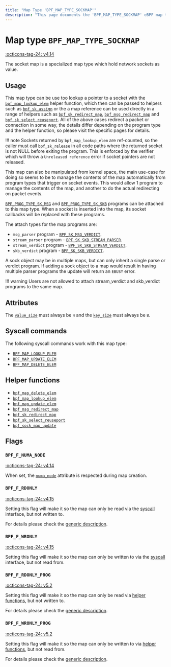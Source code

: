 ```yaml
---
title: "Map Type 'BPF_MAP_TYPE_SOCKMAP'"
description: "This page documents the 'BPF_MAP_TYPE_SOCKMAP' eBPF map type, including its definition, usage, program types that can use it, and examples."
---
```

# Map type `BPF_MAP_TYPE_SOCKMAP`

<!-- [FEATURE_TAG](BPF_MAP_TYPE_SOCKMAP) -->
[:octicons-tag-24: v4.14](https://github.com/torvalds/linux/commit/174a79ff9515f400b9a6115643dafd62a635b7e6)
<!-- [/FEATURE_TAG] -->

The socket map is a specialized map type which hold network sockets as value.

## Usage

This map type can be use too lookup a pointer to a socket with the [`bpf_map_lookup_elem`](../helper-function/bpf_map_lookup_elem.md) helper function, which then can be passed to helpers such as [`bpf_sk_assign`](../helper-function/bpf_sk_assign.md) or the a map reference can be used directly in a range of helpers such as [`bpf_sk_redirect_map`](../helper-function/bpf_sk_redirect_map.md), [`bpf_msg_redirect_map`](../helper-function/bpf_msg_redirect_map.md) and [`bpf_sk_select_reuseport`](../helper-function/bpf_sk_select_reuseport.md). All of the above cases redirect a packet or connection in some way, the details differ depending on the program type and the helper function, so please visit the specific pages for details.

!!! note
    Sockets returned by `bpf_map_lookup_elem` are ref-counted, so the caller must call [`bpf_sk_release`](../helper-function/bpf_sk_release.md) in all code paths where the returned socket is not NULL before exiting the program. This is enforced by the verifier which will throw a `Unreleased reference` error if socket pointers are not released.

This map can also be manipulated from kernel space, the main use-case for doing so seems to be to manage the contents of the map automatically from program types that trigger on socket events. This would allow 1 program to manage the contents of the map, and another to do the actual redirecting on packet events.

[`BPF_PROG_TYPE_SK_MSG`](../program-type/BPF_PROG_TYPE_SK_MSG.md) and [`BPF_PROG_TYPE_SK_SKB`](../program-type/BPF_PROG_TYPE_SK_SKB.md) programs can be attached to this map type. When a socket is inserted into the map, its socket callbacks will be replaced with these programs.

The attach types for the map programs are:

* `msg_parser` program - [`BPF_SK_MSG_VERDICT`](../syscall/BPF_LINK_CREATE.md#bpf_sk_msg_verdict).
* `stream_parser` program - [`BPF_SK_SKB_STREAM_PARSER`](../syscall/BPF_LINK_CREATE.md#bpf_sk_skb_stream_parser).
* `stream_verdict` program - [`BPF_SK_SKB_STREAM_VERDICT`](../syscall/BPF_LINK_CREATE.md#bpf_sk_skb_stream_verdict).
* `skb_verdict` program - [`BPF_SK_SKB_VERDICT`](../syscall/BPF_LINK_CREATE.md#bpf_sk_skb_verdict).


A sock object may be in multiple maps, but can only inherit a single parse or verdict program. If adding a sock object to a map would result in having multiple parser programs the update will return an `EBUSY` error.

!!! warning
    Users are not allowed to attach stream_verdict and skb_verdict programs to the same map.

## Attributes

The [`value_size`](../syscall/BPF_MAP_CREATE.md#value_size) must always be `4` and the [`key_size`](../syscall/BPF_MAP_CREATE.md#key_size) must always be `8`. 

<!-- TODO link to generic page for attributes which are the same for every map type -->

## Syscall commands

The following syscall commands work with this map type:

* [`BPF_MAP_LOOKUP_ELEM`](../syscall/BPF_MAP_LOOKUP_ELEM.md)
* [`BPF_MAP_UPDATE_ELEM`](../syscall/BPF_MAP_UPDATE_ELEM.md)
* [`BPF_MAP_DELETE_ELEM`](../syscall/BPF_MAP_DELETE_ELEM.md)

## Helper functions

<!-- DO NOT EDIT MANUALLY -->
<!-- [MAP_HELPER_FUNC_REF] -->
 * [`bpf_map_delete_elem`](../helper-function/bpf_map_delete_elem.md)
 * [`bpf_map_lookup_elem`](../helper-function/bpf_map_lookup_elem.md)
 * [`bpf_map_update_elem`](../helper-function/bpf_map_update_elem.md)
 * [`bpf_msg_redirect_map`](../helper-function/bpf_msg_redirect_map.md)
 * [`bpf_sk_redirect_map`](../helper-function/bpf_sk_redirect_map.md)
 * [`bpf_sk_select_reuseport`](../helper-function/bpf_sk_select_reuseport.md)
 * [`bpf_sock_map_update`](../helper-function/bpf_sock_map_update.md)
<!-- [/MAP_HELPER_FUNC_REF] -->

## Flags

### `BPF_F_NUMA_NODE`

[:octicons-tag-24: v4.14](https://github.com/torvalds/linux/commit/96eabe7a40aa17e613cf3db2c742ee8b1fc764d0)

When set, the [`numa_node`](../syscall/BPF_MAP_CREATE.md#numa_node) attribute is respected during map creation.

### `BPF_F_RDONLY`

[:octicons-tag-24: v4.15](https://github.com/torvalds/linux/commit/6e71b04a82248ccf13a94b85cbc674a9fefe53f5)

Setting this flag will make it so the map can only be read via the [syscall](../syscall/index.md) interface, but not written to.

For details please check the [generic description](../syscall/BPF_MAP_CREATE.md#bpf_f_rdonly).

### `BPF_F_WRONLY`

[:octicons-tag-24: v4.15](https://github.com/torvalds/linux/commit/6e71b04a82248ccf13a94b85cbc674a9fefe53f5)

Setting this flag will make it so the map can only be written to via the [syscall](../syscall/index.md) interface, but not read from.

### `BPF_F_RDONLY_PROG`

[:octicons-tag-24: v5.2](https://github.com/torvalds/linux/commit/591fe9888d7809d9ee5c828020b6c6ae27c37229)

Setting this flag will make it so the map can only be read via [helper functions](../helper-function/index.md), but not written to.

For details please check the [generic description](../syscall/BPF_MAP_CREATE.md#bpf_f_rdonly_prog).

### `BPF_F_WRONLY_PROG`

[:octicons-tag-24: v5.2](https://github.com/torvalds/linux/commit/591fe9888d7809d9ee5c828020b6c6ae27c37229)

Setting this flag will make it so the map can only be written to via [helper functions](../helper-function/index.md), but not read from.

For details please check the [generic description](../syscall/BPF_MAP_CREATE.md#bpf_f_wronly_prog).
